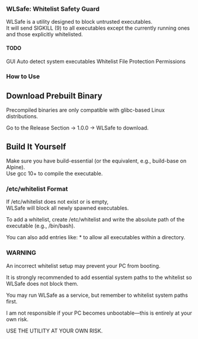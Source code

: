 ### WLSafe: Whitelist Safety Guard
WLSafe is a utility designed to block untrusted executables.  
It will send SIGKILL (9) to all executables except the currently running ones and those explicitly whitelisted.
#### TODO
GUI
Auto detect system executables
Whitelist File Protection
Permissions
### How to Use
## Download Prebuilt Binary
Precompiled binaries are only compatible with glibc-based Linux distributions.  

Go to the Release Section → 1.0.0 → WLSafe to download.

## Build It Yourself
Make sure you have build-essential (or the equivalent, e.g., build-base on Alpine).  
Use gcc 10+ to compile the executable.

### /etc/whitelist Format
If /etc/whitelist does not exist or is empty,  
WLSafe will block all newly spawned executables.

To add a whitelist, create /etc/whitelist and write the absolute path of the executable (e.g., /bin/bash).  

You can also add entries like:  *
to allow all executables within a directory.

### WARNING
An incorrect whitelist setup may prevent your PC from booting.  

It is strongly recommended to add essential system paths to the whitelist so WLSafe does not block them.  

You may run WLSafe as a service, but remember to whitelist system paths first.  

I am not responsible if your PC becomes unbootable—this is entirely at your own risk.  

USE THE UTILITY AT YOUR OWN RISK.
